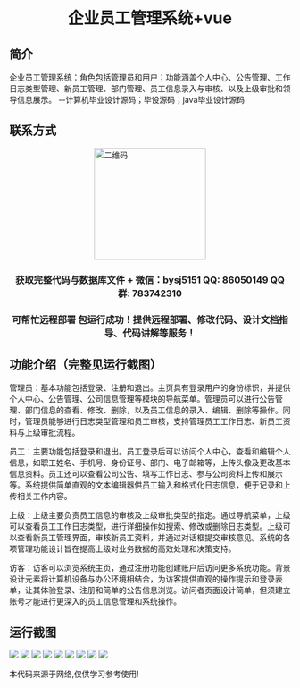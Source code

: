 <p><h1 align="center">企业员工管理系统+vue</h1></p>

## 简介
企业员工管理系统：角色包括管理员和用户；功能涵盖个人中心、公告管理、工作日志类型管理、新员工管理、部门管理、员工信息录入与审核、以及上级审批和领导信息展示。    --计算机毕业设计源码；毕设源码；java毕业设计源码


## 联系方式
<img src="https://bs-1329754181.cos.ap-shanghai.myqcloud.com/wx.jpg" alt="二维码" style="display: block; margin: 0 auto;" width="200px">
<p><h3 align="center">获取完整代码与数据库文件 + 微信：bysj5151 QQ: 86050149 QQ群: 783742310</h3></p>
<p><h3 align="center">可帮忙远程部署 包运行成功！提供远程部署、修改代码、设计文档指导、代码讲解等服务！</h3></p>

## 功能介绍（完整见运行截图）
管理员：基本功能包括登录、注册和退出。主页具有登录用户的身份标识，并提供个人中心、公告管理、公司信息管理等模块的导航菜单。管理员可以进行公告管理、部门信息的查看、修改、删除，以及员工信息的录入、编辑、删除等操作。同时，管理员能够进行日志类型管理和员工审核，支持管理员工工作日志、新员工资料与上级审批流程。

员工：主要功能包括登录和退出。员工登录后可以访问个人中心，查看和编辑个人信息，如职工姓名、手机号、身份证号、部门、电子邮箱等，上传头像及更改基本信息资料。员工还可以查看公司公告、填写工作日志、参与公司资料上传和展示等。系统提供简单直观的文本编辑器供员工输入和格式化日志信息，便于记录和上传相关工作内容。

上级：上级主要负责员工信息的审核及上级审批类型的指定。通过导航菜单，上级可以查看员工工作日志类型，进行详细操作如搜索、修改或删除日志类型。上级可以查看新员工管理界面，审核新员工资料，并通过对话框提交审核意见。系统的各项管理功能设计旨在提高上级对业务数据的高效处理和决策支持。

访客：访客可以浏览系统主页，通过注册功能创建账户后访问更多系统功能。背景设计元素将计算机设备与办公环境相结合，为访客提供直观的操作提示和登录表单，让其体验登录、注册和简单的公告信息浏览。访问者页面设计简单，但须建立账号才能进行更深入的员工信息管理和系统操作。


## 运行截图
![](https://bs-1329754181.cos.ap-shanghai.myqcloud.com/ssm/EmployeeManagementSystem/img/001.jpg)
![](https://bs-1329754181.cos.ap-shanghai.myqcloud.com/ssm/EmployeeManagementSystem/img/002.jpg)
![](https://bs-1329754181.cos.ap-shanghai.myqcloud.com/ssm/EmployeeManagementSystem/img/003.jpg)
![](https://bs-1329754181.cos.ap-shanghai.myqcloud.com/ssm/EmployeeManagementSystem/img/004.jpg)
![](https://bs-1329754181.cos.ap-shanghai.myqcloud.com/ssm/EmployeeManagementSystem/img/005.jpg)
![](https://bs-1329754181.cos.ap-shanghai.myqcloud.com/ssm/EmployeeManagementSystem/img/006.jpg)
![](https://bs-1329754181.cos.ap-shanghai.myqcloud.com/ssm/EmployeeManagementSystem/img/007.jpg)
![](https://bs-1329754181.cos.ap-shanghai.myqcloud.com/ssm/EmployeeManagementSystem/img/008.jpg)
![](https://bs-1329754181.cos.ap-shanghai.myqcloud.com/ssm/EmployeeManagementSystem/img/009.jpg)

<p>本代码来源于网络,仅供学习参考使用!</p>

